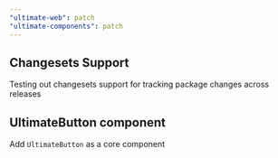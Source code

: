 ```yaml
---
"ultimate-web": patch
"ultimate-components": patch
---
```


## Changesets Support

Testing out changesets support for tracking package changes across releases

## UltimateButton component

Add `UltimateButton` as a core component
